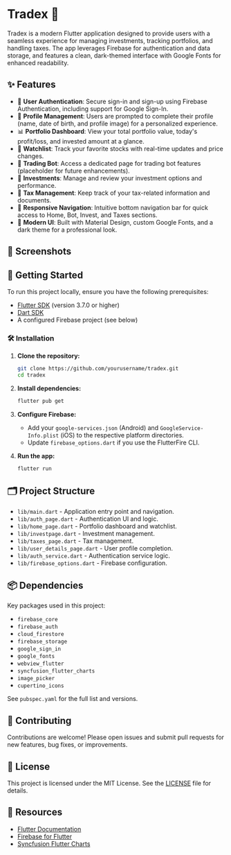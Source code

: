 # Tradex 🚀

Tradex is a modern Flutter application designed to provide users with a seamless experience for managing investments, tracking portfolios, and handling taxes. The app leverages Firebase for authentication and data storage, and features a clean, dark-themed interface with Google Fonts for enhanced readability.

## ✨ Features

- 🔐 **User Authentication**: Secure sign-in and sign-up using Firebase Authentication, including support for Google Sign-In.
- 👤 **Profile Management**: Users are prompted to complete their profile (name, date of birth, and profile image) for a personalized experience.
- 📊 **Portfolio Dashboard**: View your total portfolio value, today's profit/loss, and invested amount at a glance.
- 👀 **Watchlist**: Track your favorite stocks with real-time updates and price changes.
- 🤖 **Trading Bot**: Access a dedicated page for trading bot features (placeholder for future enhancements).
- 💸 **Investments**: Manage and review your investment options and performance.
- 🧾 **Tax Management**: Keep track of your tax-related information and documents.
- 🧭 **Responsive Navigation**: Intuitive bottom navigation bar for quick access to Home, Bot, Invest, and Taxes sections.
- 🎨 **Modern UI**: Built with Material Design, custom Google Fonts, and a dark theme for a professional look.

## 📱 Screenshots

<!-- Add screenshots of your app here if available -->

## 🚀 Getting Started

To run this project locally, ensure you have the following prerequisites:

- [Flutter SDK](https://flutter.dev/docs/get-started/install) (version 3.7.0 or higher)
- [Dart SDK](https://dart.dev/get-dart)
- A configured Firebase project (see below)

### 🛠️ Installation

1. **Clone the repository:**
   ```sh
   git clone https://github.com/yourusername/tradex.git
   cd tradex
   ```

2. **Install dependencies:**
   ```sh
   flutter pub get
   ```

3. **Configure Firebase:**
   - Add your `google-services.json` (Android) and `GoogleService-Info.plist` (iOS) to the respective platform directories.
   - Update `firebase_options.dart` if you use the FlutterFire CLI.

4. **Run the app:**
   ```sh
   flutter run
   ```

## 🗂️ Project Structure

- `lib/main.dart` - Application entry point and navigation.
- `lib/auth_page.dart` - Authentication UI and logic.
- `lib/home_page.dart` - Portfolio dashboard and watchlist.
- `lib/investpage.dart` - Investment management.
- `lib/taxes_page.dart` - Tax management.
- `lib/user_details_page.dart` - User profile completion.
- `lib/auth_service.dart` - Authentication service logic.
- `lib/firebase_options.dart` - Firebase configuration.

## 📦 Dependencies

Key packages used in this project:

- `firebase_core`
- `firebase_auth`
- `cloud_firestore`
- `firebase_storage`
- `google_sign_in`
- `google_fonts`
- `webview_flutter`
- `syncfusion_flutter_charts`
- `image_picker`
- `cupertino_icons`

See `pubspec.yaml` for the full list and versions.

## 🤝 Contributing

Contributions are welcome! Please open issues and submit pull requests for new features, bug fixes, or improvements.

## 📄 License

This project is licensed under the MIT License. See the [LICENSE](LICENSE) file for details.

## 🔗 Resources

- [Flutter Documentation](https://docs.flutter.dev/)
- [Firebase for Flutter](https://firebase.flutter.dev/)
- [Syncfusion Flutter Charts](https://pub.dev/packages/syncfusion_flutter_charts)

